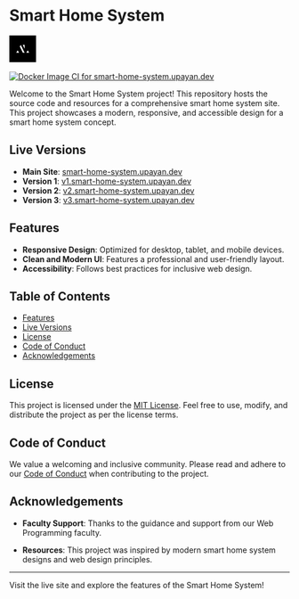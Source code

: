 # Smart Home System

![Smart Home System Banner](./app/public/icons/icon-48x48.png)

[![Docker Image CI for smart-home-system.upayan.dev](https://github.com/upayanmazumder/Smart-Home-System/actions/workflows/smart-home-system_app.yml/badge.svg)](https://github.com/upayanmazumder/Smart-Home-System/actions/workflows/smart-home-system_app.yml)

Welcome to the Smart Home System project! This repository hosts the source code and resources for a comprehensive smart home system site. This project showcases a modern, responsive, and accessible design for a smart home system concept.

## Live Versions

- **Main Site**: [smart-home-system.upayan.dev](https://smart-home-system.upayan.dev)
- **Version 1**: [v1.smart-home-system.upayan.dev](https://v1.smart-home-system.upayan.dev)
- **Version 2**: [v2.smart-home-system.upayan.dev](https://v2.smart-home-system.upayan.dev)
- **Version 3**: [v3.smart-home-system.upayan.dev](https://v3.smart-home-system.upayan.dev)

## Features

- **Responsive Design**: Optimized for desktop, tablet, and mobile devices.
- **Clean and Modern UI**: Features a professional and user-friendly layout.
- **Accessibility**: Follows best practices for inclusive web design.

## Table of Contents

- [Features](#features)
- [Live Versions](#live-versions)
- [License](#license)
- [Code of Conduct](#code-of-conduct)
- [Acknowledgements](#acknowledgements)

## License

This project is licensed under the [MIT License](LICENSE). Feel free to use, modify, and distribute the project as per the license terms.

## Code of Conduct

We value a welcoming and inclusive community. Please read and adhere to our [Code of Conduct](CODE_OF_CONDUCT.md) when contributing to the project.

## Acknowledgements

- **Faculty Support**: Thanks to the guidance and support from our Web Programming faculty.

- **Resources**: This project was inspired by modern smart home system designs and web design principles.

---

Visit the live site and explore the features of the Smart Home System!
